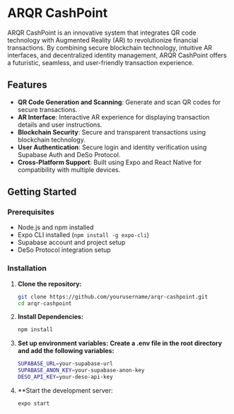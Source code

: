 
# ARQR CashPoint

ARQR CashPoint is an innovative system that integrates QR code technology with Augmented Reality (AR) to revolutionize financial transactions. By combining secure blockchain technology, intuitive AR interfaces, and decentralized identity management, ARQR CashPoint offers a futuristic, seamless, and user-friendly transaction experience.

## Features

- **QR Code Generation and Scanning**: Generate and scan QR codes for secure transactions.
- **AR Interface**: Interactive AR experience for displaying transaction details and user instructions.
- **Blockchain Security**: Secure and transparent transactions using blockchain technology.
- **User Authentication**: Secure login and identity verification using Supabase Auth and DeSo Protocol.
- **Cross-Platform Support**: Built using Expo and React Native for compatibility with multiple devices.

## Getting Started

### Prerequisites

- Node.js and npm installed
- Expo CLI installed (`npm install -g expo-cli`)
- Supabase account and project setup
- DeSo Protocol integration setup

### Installation

1. **Clone the repository:**
   ```sh
   git clone https://github.com/yourusername/arqr-cashpoint.git
   cd arqr-cashpoint
2. **Install Dependencies:**
   ````sh
   npm install
3. **Set up environment variables:**
   **Create a .env file in the root directory and add the following variables:**
   ````sh
   SUPABASE_URL=your-supabase-url
   SUPABASE_ANON_KEY=your-supabase-anon-key
   DESO_API_KEY=your-deso-api-key
4. **Start the development server:
   ````sh
   expo start


